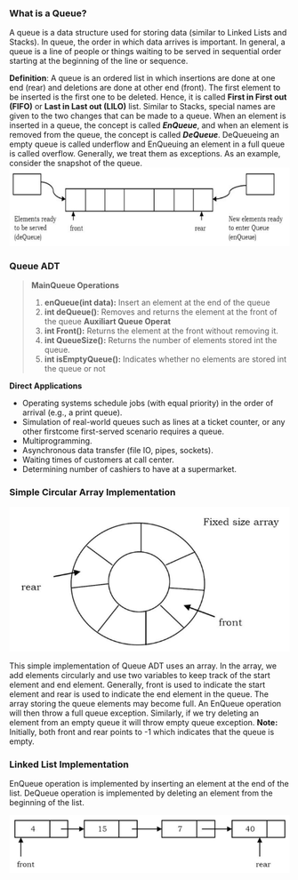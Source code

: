 ### What is a Queue?
A queue is a data structure used for storing data (similar to Linked Lists and Stacks). In queue, the order in which data arrives is important. In general, a queue is a line of people or things waiting to be served in sequential order starting at the beginning of the line or sequence.

**Definition**: A queue is an ordered list in which insertions are done at one end (rear) and deletions are done at other end (front). The first element to be inserted is the first one to be deleted. Hence, it is called **First in First out (FIFO)** or **Last in Last out (LILO)** list. Similar to Stacks, special names are given to the two changes that can be made to a queue. When an element is inserted in a queue, the concept is called ***EnQueue***, and when an element is removed from the queue, the concept is called ***DeQueue***. DeQueueing an empty queue is called underflow and EnQueuing an element in a full queue is called overflow. Generally, we treat them as exceptions. As an example, consider the snapshot of the queue.
![Queue](./assets/DataStructure/Queue.png)
### Queue ADT

>**MainQueue Operations**
> 	1. **enQueue(int data):** Insert an element at the end of the queue
> 	2. **int deQueue()**: Removes and returns the element at the front of the queue
>**Auxiliart Queue Operat**
> 	1. **int Front():** Returns the element at the front without removing it.
> 	2. **int QueueSize():** Returns the number of elements stored int the queue.
> 	3. **int isEmptyQueue():** Indicates whether no elements are stored int the queue or not

**Direct Applications**
- Operating systems schedule jobs (with equal priority) in the order of arrival (e.g., a print queue). 
- Simulation of real-world queues such as lines at a ticket counter, or any other firstcome first-served scenario requires a queue. 
-  Multiprogramming. 
-  Asynchronous data transfer (file IO, pipes, sockets). 
-  Waiting times of customers at call center. 
-  Determining number of cashiers to have at a supermarket.

### Simple Circular Array Implementation

![](./assets/DataStructure/circularQueueArray.png)

This simple implementation of Queue ADT uses an array. In the array, we add elements circularly and use two variables to keep track of the start element and end element. Generally, front is used to indicate the start element and rear is used to indicate the end element in the queue. 
The array storing the queue elements may become full. An EnQueue operation will then throw a full queue exception. Similarly, if we try deleting an element from an empty queue it will throw empty queue exception. 
**Note:** Initially, both front and rear points to -1 which indicates that the queue is empty.

	


### Linked List Implementation
EnQueue operation is implemented by inserting an element at the end of the list. DeQueue operation is implemented by deleting an element from the beginning of the list.

![LLQueue](./assets/DataStructure/LinkedListQueue.png)

 

